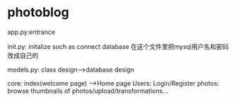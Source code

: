 # photoblog
app.py:entrance

init.py: initalize such as connect database
在这个文件里把mysql用户名和密码改成自己的 

models.py: class design-->database design

core: index(welcome page) -->Home page
Users: Login/Register
photos: browse thumbnails of photos/upload/transformations...
